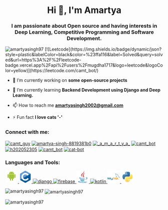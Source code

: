 <h1 align="center">Hi 👋, I'm Amartya</h1>
<h3 align="center">I am passionate about Open source and having interests in Deep Learning, Competitive Programming and Software Development.</h3>

<p align="left"> <img src="https://komarev.com/ghpvc/?username=amartyasingh97&label=Profile%20views&color=0e75b6&style=flat" alt="amartyasingh97" /> 
[![Leetcode](https://img.shields.io/badge/dynamic/json?style=plastic&labelColor=black&color=%23ffa116&label=Solved&query=solved&url=https%3A%2F%2Fleetcode-badge.vercel.app%2Fapi%2Fusers%2Fmugdha1717&logo=leetcode&logoColor=yellow)](https://leetcode.com/camt_bot/) </p>

- 🔭 I’m currently working on **some open-source projects**

- 🌱 I’m currently learning **Backend Development using Django and Deep Learning.**

- 📫 How to reach me **amartyasingh2002@gmail.com**

- ⚡ Fun fact **I love cats '-'**

<h3 align="left">Connect with me:</h3>
<p align="left">
<a href="https://twitter.com/camt_guy" target="blank"><img align="center" src="https://raw.githubusercontent.com/rahuldkjain/github-profile-readme-generator/master/src/images/icons/Social/twitter.svg" alt="camt_guy" height="30" width="40" /></a>
<a href="https://linkedin.com/in/amartya-singh-8819381b0" target="blank"><img align="center" src="https://raw.githubusercontent.com/rahuldkjain/github-profile-readme-generator/master/src/images/icons/Social/linked-in-alt.svg" alt="amartya-singh-8819381b0" height="30" width="40" /></a>
<a href="https://instagram.com/_a_m_a_r_t_y_a_" target="blank"><img align="center" src="https://raw.githubusercontent.com/rahuldkjain/github-profile-readme-generator/master/src/images/icons/Social/instagram.svg" alt="_a_m_a_r_t_y_a_" height="30" width="40" /></a>
<a href="https://www.codechef.com/users/camt_bot" target="blank"><img align="center" src="https://cdn.jsdelivr.net/npm/simple-icons@3.1.0/icons/codechef.svg" alt="camt_bot" height="30" width="40" /></a>
<a href="https://www.hackerrank.com/h202052305" target="blank"><img align="center" src="https://raw.githubusercontent.com/rahuldkjain/github-profile-readme-generator/master/src/images/icons/Social/hackerrank.svg" alt="h202052305" height="30" width="40" /></a>
<a href="https://codeforces.com/profile/camt_bot" target="blank"><img align="center" src="https://raw.githubusercontent.com/rahuldkjain/github-profile-readme-generator/master/src/images/icons/Social/codeforces.svg" alt="camt_bot" height="30" width="40" /></a>
<a href="https://www.leetcode.com/camt_bot" target="blank"><img align="center" src="https://raw.githubusercontent.com/rahuldkjain/github-profile-readme-generator/master/src/images/icons/Social/leet-code.svg" alt="cat-bot" height="30" width="40" /></a>
</p>

<h3 align="left">Languages and Tools:</h3>
<p align="left"> <a href="https://developer.android.com" target="_blank" rel="noreferrer"> <img src="https://raw.githubusercontent.com/devicons/devicon/master/icons/android/android-original-wordmark.svg" alt="android" width="40" height="40"/> </a> <a href="https://www.cprogramming.com/" target="_blank" rel="noreferrer"> <img src="https://raw.githubusercontent.com/devicons/devicon/master/icons/c/c-original.svg" alt="c" width="40" height="40"/> </a> <a href="https://www.djangoproject.com/" target="_blank" rel="noreferrer"> <img src="https://cdn.worldvectorlogo.com/logos/django.svg" alt="django" width="40" height="40"/> </a> <a href="https://firebase.google.com/" target="_blank" rel="noreferrer"> <img src="https://www.vectorlogo.zone/logos/firebase/firebase-icon.svg" alt="firebase" width="40" height="40"/> </a> <a href="https://www.java.com" target="_blank" rel="noreferrer"> <img src="https://raw.githubusercontent.com/devicons/devicon/master/icons/java/java-original.svg" alt="java" width="40" height="40"/> </a> <a href="https://kotlinlang.org" target="_blank" rel="noreferrer"> <img src="https://www.vectorlogo.zone/logos/kotlinlang/kotlinlang-icon.svg" alt="kotlin" width="40" height="40"/> </a> <a href="https://www.mysql.com/" target="_blank" rel="noreferrer"> <img src="https://raw.githubusercontent.com/devicons/devicon/master/icons/mysql/mysql-original-wordmark.svg" alt="mysql" width="40" height="40"/> </a> <a href="https://www.python.org" target="_blank" rel="noreferrer"> <img src="https://raw.githubusercontent.com/devicons/devicon/master/icons/python/python-original.svg" alt="python" width="40" height="40"/> </a> </p>

<p><img align="left" src="https://github-readme-stats.vercel.app/api/top-langs?username=amartyasingh97&show_icons=true&locale=en&layout=compact" alt="amartyasingh97" /></p>

<p>&nbsp;<img align="center" src="https://github-readme-stats.vercel.app/api?username=amartyasingh97&show_icons=true&locale=en" alt="amartyasingh97" /></p>

<p><img align="center" src="https://github-readme-streak-stats.herokuapp.com/?user=amartyasingh97&" alt="amartyasingh97" /></p>
